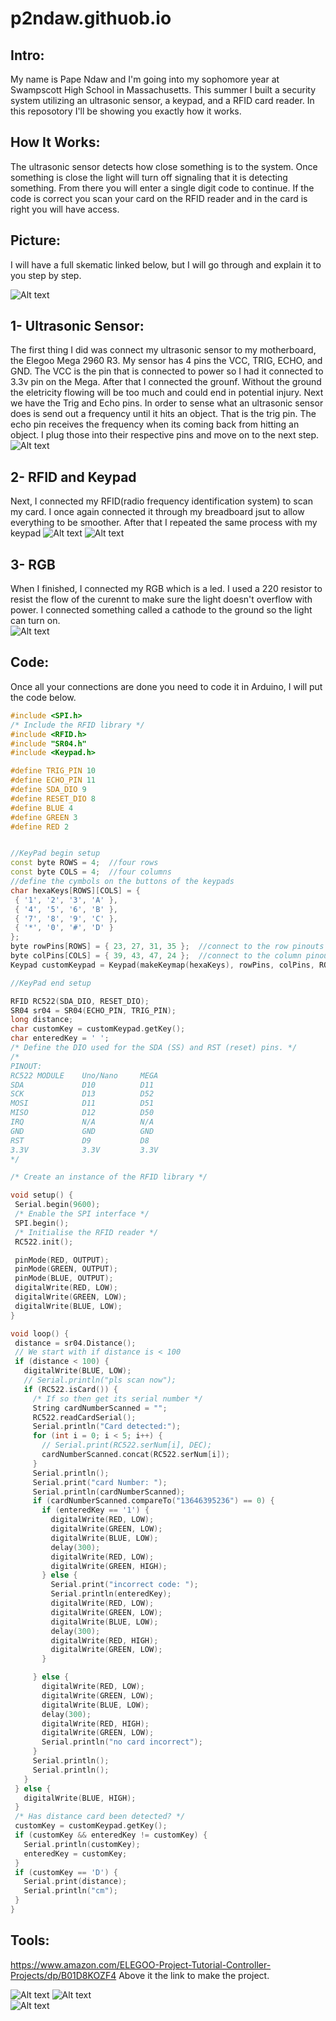 # p2ndaw.githuob.io
  
## Intro:

My name is Pape Ndaw and I'm going into my sophomore year at Swampscott High School in Massachusetts. This summer I built a security system utilizing an ultrasonic sensor, a keypad, and a RFID card reader. In this reposotory I'll be showing you exactly how it works.

## How It Works:

The ultrasonic sensor detects how close something is to the system. Once something is close the light will turn off signaling that it is detecting something. From there you will enter a single digit code to continue. If the code is correct you scan your card on the RFID reader and in the card is right you will have access.
   
## Picture:

I will have a full skematic linked below, but I will go through and explain it to you step by step.

![Alt text](<Screen Shot 2023-07-17 at 22.15.27.png>)








                            
 ## 1- Ultrasonic Sensor:

The first thing I did was connect my ultrasonic sensor to my motherboard, the Elegoo Mega 2960 R3. My sensor has 4 pins the VCC, TRIG, ECHO, and GND. The VCC is the pin that is connected to power so I had it connected to 3.3v pin on the Mega. After that I connected the grounf. Without the ground the eletricity flowing will be too much and could end in potential injury. Next we have the Trig and Echo pins. In order to sense what an ultrasonic sensor does is send out a frequency until it hits an object. That is the trig pin. The echo pin receives the frequency when its coming back from hitting an object. I plug those into their respective pins and move on to the next step.
![Alt text](<Screen Shot 2023-07-17 at 22.18.41.png>)


## 2- RFID and Keypad       

Next, I connected my RFID(radio frequency identification system) to scan my card. I once again connected it through my breadboard jsut to allow everything to be smoother. After that I repeated the same process with my keypad
![Alt text](DSC-1397.jpeg)
![Alt text](27899.png)
                                  
                                  
## 3- RGB
        
When I finished, I connected my RGB which is a led. I used a 220 resistor to resist the flow of the curennt to make sure the light doesn't overflow with power. I connected something called a cathode to the ground so the light can turn on.        
![Alt text](Unknown.png)

## Code:

 Once all your connections are done you need to code it in Arduino, I will put the code below.
 ```C++
#include <SPI.h>
/* Include the RFID library */
#include <RFID.h>
#include "SR04.h"
#include <Keypad.h>

#define TRIG_PIN 10
#define ECHO_PIN 11
#define SDA_DIO 9
#define RESET_DIO 8
#define BLUE 4
#define GREEN 3
#define RED 2


//KeyPad begin setup
const byte ROWS = 4;  //four rows
const byte COLS = 4;  //four columns
//define the cymbols on the buttons of the keypads
char hexaKeys[ROWS][COLS] = {
  { '1', '2', '3', 'A' },
  { '4', '5', '6', 'B' },
  { '7', '8', '9', 'C' },
  { '*', '0', '#', 'D' }
};
byte rowPins[ROWS] = { 23, 27, 31, 35 };  //connect to the row pinouts of the keypad
byte colPins[COLS] = { 39, 43, 47, 24 };  //connect to the column pinouts of the keypad
Keypad customKeypad = Keypad(makeKeymap(hexaKeys), rowPins, colPins, ROWS, COLS);

//KeyPad end setup

RFID RC522(SDA_DIO, RESET_DIO);
SR04 sr04 = SR04(ECHO_PIN, TRIG_PIN);
long distance;
char customKey = customKeypad.getKey();
char enteredKey = ' ';
/* Define the DIO used for the SDA (SS) and RST (reset) pins. */
/*
PINOUT:
RC522 MODULE    Uno/Nano     MEGA
SDA             D10          D11
SCK             D13          D52
MOSI            D11          D51
MISO            D12          D50
IRQ             N/A          N/A
GND             GND          GND
RST             D9           D8
3.3V            3.3V         3.3V
*/

/* Create an instance of the RFID library */

void setup() {
  Serial.begin(9600);
  /* Enable the SPI interface */
  SPI.begin();
  /* Initialise the RFID reader */
  RC522.init();

  pinMode(RED, OUTPUT);
  pinMode(GREEN, OUTPUT);
  pinMode(BLUE, OUTPUT);
  digitalWrite(RED, LOW);
  digitalWrite(GREEN, LOW);
  digitalWrite(BLUE, LOW);
}

void loop() {
  distance = sr04.Distance();
  // We start with if distance is < 100
  if (distance < 100) {
    digitalWrite(BLUE, LOW);
    // Serial.println("pls scan now");
    if (RC522.isCard()) {
      /* If so then get its serial number */
      String cardNumberScanned = "";
      RC522.readCardSerial();
      Serial.println("Card detected:");
      for (int i = 0; i < 5; i++) {
        // Serial.print(RC522.serNum[i], DEC);
        cardNumberScanned.concat(RC522.serNum[i]);
      }
      Serial.println();
      Serial.print("card Number: ");
      Serial.println(cardNumberScanned);
      if (cardNumberScanned.compareTo("13646395236") == 0) {
        if (enteredKey == '1') {
          digitalWrite(RED, LOW);
          digitalWrite(GREEN, LOW);
          digitalWrite(BLUE, LOW);
          delay(300);
          digitalWrite(RED, LOW);
          digitalWrite(GREEN, HIGH);
        } else {
          Serial.print("incorrect code: ");
          Serial.println(enteredKey);
          digitalWrite(RED, LOW);
          digitalWrite(GREEN, LOW);
          digitalWrite(BLUE, LOW);
          delay(300);
          digitalWrite(RED, HIGH);
          digitalWrite(GREEN, LOW);
        }

      } else {
        digitalWrite(RED, LOW);
        digitalWrite(GREEN, LOW);
        digitalWrite(BLUE, LOW);
        delay(300);
        digitalWrite(RED, HIGH);
        digitalWrite(GREEN, LOW);
        Serial.println("no card incorrect");
      }
      Serial.println();
      Serial.println();
    }
  } else {
    digitalWrite(BLUE, HIGH);
  }
  /* Has distance card been detected? */
  customKey = customKeypad.getKey();
  if (customKey && enteredKey != customKey) {
    Serial.println(customKey);
    enteredKey = customKey;
  }
  if (customKey == 'D') {
    Serial.print(distance);
    Serial.println("cm");
  }
}
```
                                  

## Tools:

https://www.amazon.com/ELEGOO-Project-Tutorial-Controller-Projects/dp/B01D8KOZF4
Above it the link to make the project.

![Alt text](6177CmL0Q1L.jpeg)
![Alt text](R30220S-2-1.jpeg)   
![Alt text](AD217-2.jpeg)